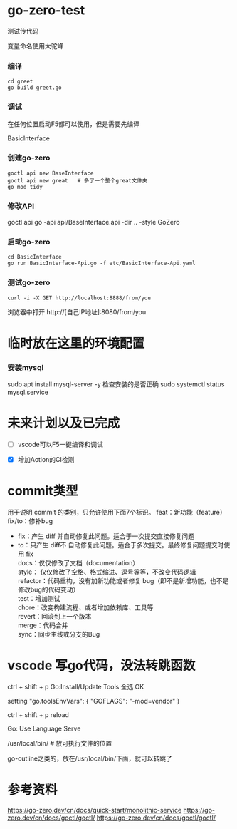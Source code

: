# go-zero-test
测试传代码


变量命名使用大驼峰
### 编译
```shell
cd greet
go build greet.go 
```

### 调试
在任何位置启动F5都可以使用，但是需要先编译

BasicInterface
### 创建go-zero
```shell
goctl api new BaseInterface
goctl api new great   # 多了一个整个great文件夹
go mod tidy
```

### 修改API
goctl api go -api api/BaseInterface.api -dir .. -style GoZero

### 启动go-zero
```shell
cd BasicInterface
go run BasicInterface-Api.go -f etc/BasicInterface-Api.yaml
```
### 测试go-zero
```shell
curl -i -X GET http://localhost:8888/from/you
```
浏览器中打开
http://[自己IP地址]:8080/from/you




# 临时放在这里的环境配置

### 安装mysql
sudo apt install mysql-server -y
检查安装的是否正确
sudo systemctl status mysql.service

# 未来计划以及已完成

+ [ ] vscode可以F5一键编译和调试
+ [X] 增加Action的CI检测


# commit类型

用于说明 commit 的类别，只允许使用下面7个标识。
feat：新功能（feature）</br>
fix/to：修补bug </br>
  - fix：产生 diff 并自动修复此问题。适合于一次提交直接修复问题 </br>
  - to：只产生 diff不 自动修复此问题。适合于多次提交。最终修复问题提交时使用 fix </br>
docs：仅仅修改了文档（documentation） </br>
style： 仅仅修改了空格、格式缩进、逗号等等，不改变代码逻辑 </br>
refactor：代码重构，没有加新功能或者修复 bug（即不是新增功能，也不是修改bug的代码变动） </br>
test：增加测试 </br>
chore：改变构建流程、或者增加依赖库、工具等 </br>
revert：回滚到上一个版本 </br>
merge：代码合并 </br>
sync：同步主线或分支的Bug </br>


# vscode 写go代码，没法转跳函数

ctrl + shift + p 
Go:Install/Update Tools
全选
OK

setting
 "go.toolsEnvVars": {
        "GOFLAGS": "-mod=vendor"
}


ctrl + shift + p 
reload

Go: Use Language Serve


/usr/local/bin/  # 放可执行文件的位置

go-outline之类的，放在/usr/local/bin/下面，就可以转跳了
# 参考资料

https://go-zero.dev/cn/docs/quick-start/monolithic-service
https://go-zero.dev/cn/docs/goctl/goctl/
https://go-zero.dev/cn/docs/goctl/goctl/